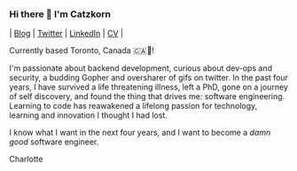 ### Hi there 👋 I'm Catzkorn 
| [Blog](https://catzkorn.dev) | [Twitter](https://twitter.com/catzkorn) | [LinkedIn](https://linkedin.com/in/catzkorn) | [CV](https://github.com/Catzkorn/digital-cv) |

Currently based Toronto, Canada 🇨🇦🍁! 

I'm passionate about backend development, curious about dev-ops and security, a budding Gopher and oversharer of gifs on twitter. In the past four years, I have survived a life threatening illness, left a PhD, gone on a journey of self discovery, and found the thing that drives me: software engineering. Learning to code has reawakened a lifelong passion for technology, learning and innovation I thought I had lost. 

I know what I want in the next four years, and I want to become a _damn good_ software engineer.

Charlotte















